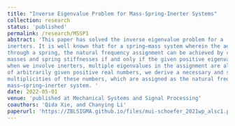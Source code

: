 ```yaml
---
title: "Inverse Eigenvalue Problem for Mass-Spring-Inerter Systems"
collection: research
status: 'published'
permalink: /research/MSSP1
abstract: 'This paper has solved the inverse eigenvalue problem for a ‘‘fixed–free’’ mass-chain system with
inerters. It is well known that for a spring–mass system wherein the adjacent masses are linked
through a spring, the natural frequency assignment can be achieved by choosing appropriate
masses and spring stiffnesses if and only if the given positive eigenvalues are distinct. However,
when we involve inerters, multiple eigenvalues in the assignment are allowed. In fact, for a set
of arbitrarily given positive real numbers, we derive a necessary and sufficient condition on the
multiplicities of these numbers, which are assigned as the natural frequencies of the concerned
mass–spring–inerter system. '
date: 2022-05-01
venue: 'published at Mechanical Systems and Signal Processing'
coauthors: 'Qida Xie, and Chanying Li'
paperurl: 'https://ZBLSIGMA.github.io/files/mui-schoefer_2021wp_alsc1.pdf'
---
```

